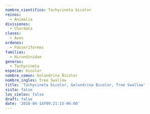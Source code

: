 ```yaml
---
nombre_cientifico: Tachycineta bicolor
reinos:
  - Animalia
divisiones:
  - Chordata
clases:
  - Aves
ordenes:
  - Passeriformes
familias:
  - Hirundinidae
generos:
  - Tachycineta
especie: bicolor
nombre_comun: Golondrina Bicolor
nombre_ingles: Tree Swallow
title: 'Tachycineta bicolor, Golondrina Bicolor, Tree Swallow'
vista: false
los_cielos: false
draft: false
date: '2018-04-14T09:21:15-06:00'
---
```


